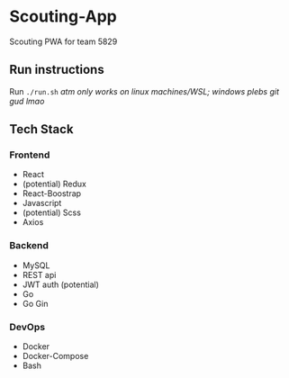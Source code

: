 # Scouting-App

Scouting PWA for team 5829

## Run instructions

Run `./run.sh` *atm only works on linux machines/WSL; windows plebs git gud lmao*

## Tech Stack

### Frontend

- React
- (potential) Redux
- React-Boostrap
- Javascript
- (potential) Scss
- Axios

### Backend

- MySQL
- REST api
- JWT auth (potential)
- Go
- Go Gin

### DevOps

- Docker
- Docker-Compose
- Bash
